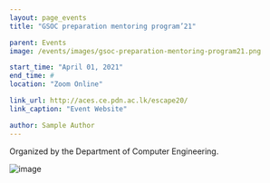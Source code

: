 ```yaml
---
layout: page_events
title: "GSOC preparation mentoring program’21"

parent: Events
image: /events/images/gsoc-preparation-mentoring-program21.png

start_time: "April 01, 2021"
end_time: #
location: "Zoom Online"

link_url: http://aces.ce.pdn.ac.lk/escape20/
link_caption: "Event Website"

author: Sample Author
---
```


Organized by the Department of Computer Engineering.

![image](https://user-images.githubusercontent.com/11540782/151565443-74cbb536-fbca-4c33-889d-6bede50553df.png)
